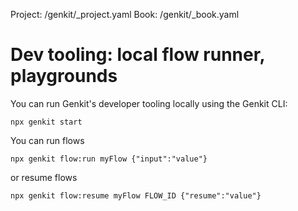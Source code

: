 Project: /genkit/_project.yaml
Book: /genkit/_book.yaml

# Dev tooling: local flow runner, playgrounds

You can run Genkit's developer tooling locally using the Genkit CLI:

```posix-terminal
npx genkit start
```

You can run flows

```posix-terminal
npx genkit flow:run myFlow {"input":"value"}
```

or resume flows

```posix-terminal
npx genkit flow:resume myFlow FLOW_ID {"resume":"value"}
```